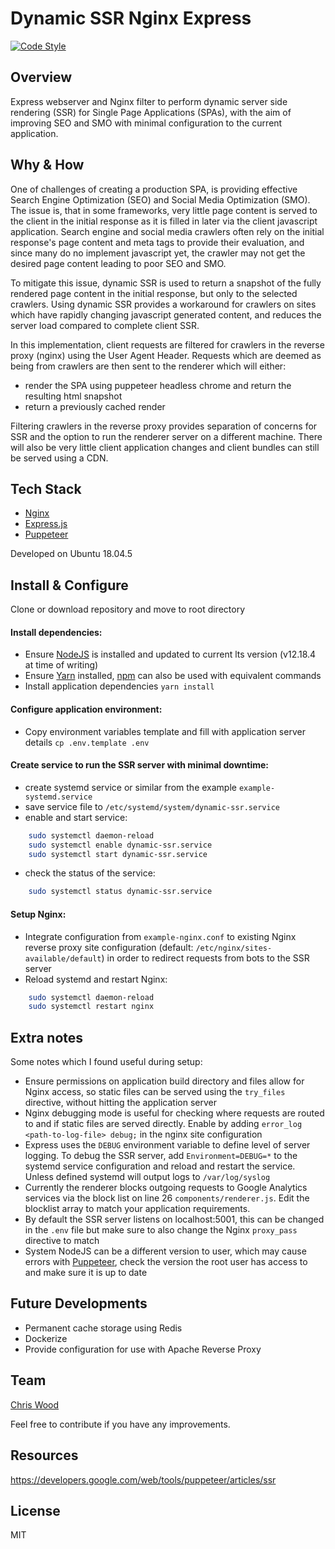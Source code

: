 # Dynamic SSR Nginx Express

[![Code Style](https://badgen.net/badge/code%20style/airbnb/ff5a5f)](https://github.com/airbnb/javascript)

## Overview

Express webserver and Nginx filter to perform dynamic server side rendering (SSR) for Single Page Applications (SPAs), with the aim of improving SEO and SMO with minimal configuration to the current application.  

## Why & How

One of challenges of creating a production SPA, is providing effective Search Engine Optimization (SEO) and Social Media Optimization (SMO). The issue is, that in some frameworks, very little page content is served to the client in the initial response as it is filled in later via the client javascript application. Search engine and social media crawlers often rely on the initial response's page content and meta tags to provide their evaluation, and since many do no implement javascript yet, the crawler may not get the desired page content leading to poor SEO and SMO.  

To mitigate this issue, dynamic SSR is used to return a snapshot of the fully rendered page content in the initial response, but only to the selected crawlers. Using dynamic SSR provides a workaround for crawlers on sites which have rapidly changing javascript generated content, and reduces the server load compared to complete client SSR.

In this implementation, client requests are filtered for crawlers in the reverse proxy (nginx) using the User Agent Header. Requests which are deemed as being from crawlers are then sent to the renderer which will either: 
- render the SPA using puppeteer headless chrome and return the resulting html snapshot
- return a previously cached render

Filtering crawlers in the reverse proxy provides separation of concerns for SSR and the option to run the renderer server on a different machine. There will also be very little client application changes and client bundles can still be served using a CDN.

## Tech Stack

- [Nginx](https://www.nginx.com/)
- [Express.js](https://expressjs.com/)
- [Puppeteer](https://developers.google.com/web/tools/puppeteer)

Developed on Ubuntu 18.04.5

## Install & Configure

Clone or download repository and move to root directory

#### Install dependencies:
- Ensure [NodeJS](https://nodejs.org/en/) is installed and updated to current lts version (v12.18.4 at time of writing)
- Ensure [Yarn](https://yarnpkg.com/) installed, [npm](https://www.npmjs.com/get-npm) can also be used with equivalent commands
- Install application dependencies ```yarn install```

#### Configure application environment:
- Copy environment variables template and fill with application server details ```cp .env.template .env```

#### Create service to run the SSR server with minimal downtime:
- create systemd service or similar from the example ```example-systemd.service```
- save service file to ```/etc/systemd/system/dynamic-ssr.service```
- enable and start service:  
```sh
	sudo systemctl daemon-reload
	sudo systemctl enable dynamic-ssr.service
	sudo systemctl start dynamic-ssr.service
```
- check the status of the service:
```sh
	sudo systemctl status dynamic-ssr.service
```

#### Setup Nginx:
- Integrate configuration from ```example-nginx.conf``` to existing Nginx reverse proxy site configuration (default: ```/etc/nginx/sites-available/default```) in order to redirect requests from bots to the SSR server
- Reload systemd and restart Nginx:
```sh
	sudo systemctl daemon-reload
	sudo systemctl restart nginx
```

## Extra notes

Some notes which I found useful during setup:
- Ensure permissions on application build directory and files allow for Nginx access, so static files can be served using the ```try_files``` directive, without hitting the application server
- Nginx debugging mode is useful for checking where requests are routed to and if static files are served directly. Enable by adding ```error_log <path-to-log-file> debug;``` in the nginx site configuration
- Express uses the ```DEBUG``` environment variable to define level of server logging. To debug the SSR server, add ```Environment=DEBUG=*``` to the systemd service configuration and reload and restart the service. Unless defined systemd will output logs to ```/var/log/syslog```
- Currently the renderer blocks outgoing requests to Google Analytics services via the block list on line 26 ```components/renderer.js```. Edit the blocklist array to match your application requirements.
- By default the SSR server listens on localhost:5001, this can be changed in the ```.env``` file but make sure to also change the Nginx ```proxy_pass``` directive to match
- System NodeJS can be a different version to user, which may cause errors with [Puppeteer](https://developers.google.com/web/tools/puppeteer), check the version the root user has access to and make sure it is up to date


## Future Developments

- Permanent cache storage using Redis
- Dockerize
- Provide configuration for use with Apache Reverse Proxy

## Team

[Chris Wood](https://cpcwood.com)

Feel free to contribute if you have any improvements. 

## Resources

https://developers.google.com/web/tools/puppeteer/articles/ssr

## License

MIT
